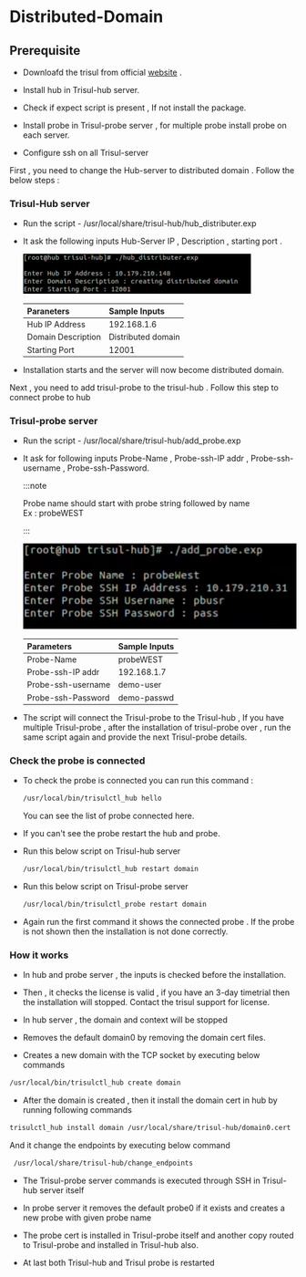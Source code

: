 # Distributed-Domain

## Prerequisite

- Downloafd the trisul from official [website](https://www.trisul.org/get-started/) .

- Install hub in Trisul-hub server.

- Check if expect script is present , If not install the package.

- Install probe in Trisul-probe server , for multiple probe install probe on each server.

- Configure ssh on all Trisul-server

First , you need to change the Hub-server  to distributed domain . Follow the below steps :

### Trisul-Hub server

- Run the script   -    /usr/local/share/trisul-hub/hub_distributer.exp

- It ask the following inputs Hub-Server IP , Description ,  starting port .
  
  ![](./images/hub_distributor_inputs.png)
  
  | Paraneters         | Sample Inputs      |
  | ------------------ | ------------------ |
  | Hub IP Address     | 192.168.1.6        |
  | Domain Description | Distributed domain |
  | Starting Port      | 12001              |

- Installation starts and the server will now become distributed domain.

Next , you need to add  trisul-probe to the trisul-hub . Follow this step to connect probe to hub

### Trisul-probe server

- Run the script - /usr/local/share/trisul-hub/add_probe.exp

- It ask for following inputs Probe-Name , Probe-ssh-IP addr , Probe-ssh-username , Probe-ssh-Password.
  
  :::note
  
  Probe name should start with probe string followed by name <br/> Ex : probeWEST
  
  :::
  
  ![](./images/add_probe_inputs.png)
  
  | Parameters         | Sample Inputs |
  | ------------------ | ------------- |
  | Probe-Name         | probeWEST     |
  | Probe-ssh-IP addr  | 192.168.1.7   |
  | Probe-ssh-username | demo-user     |
  | Probe-ssh-Password | demo-passwd   |

- The script will connect the Trisul-probe to the Trisul-hub , If you have multiple Trisul-probe , after the installation of trisul-probe over , run the same script again and provide the next Trisul-probe details.

### Check the probe is connected

- To check the probe is connected you can run this command :
  
  ```bash
  /usr/local/bin/trisulctl_hub hello
  ```
  
  You can see the list of probe connected here.

- If you can't see the probe restart the hub and probe.

- Run this below script on Trisul-hub server
  
  ```bash
  /usr/local/bin/trisulctl_hub restart domain
  ```

- Run this below script on Trisul-probe server
  
  ```bash
  /usr/local/bin/trisulctl_probe restart domain
  ```

- Again run the first command it shows the connected probe . If the probe is not shown then the installation is not done correctly.

### How it works

- In hub and probe server , the inputs is checked before the installation.

- Then , it checks the license is valid , if you have an 3-day timetrial then the installation will stopped. Contact the trisul support for license.

- In hub server , the domain and context will be stopped

- Removes the default domain0 by removing the domain cert files.

- Creates a new domain with the TCP socket by executing below commands 

```bash
/usr/local/bin/trisulctl_hub create domain 
```

- After the domain is created , then it install the domain cert in hub by running following commands

```bash
trisulctl_hub install domain /usr/local/share/trisul-hub/domain0.cert 
```

And it change the endpoints by executing below command 

```bash
 /usr/local/share/trisul-hub/change_endpoints 
```

- The Trisul-probe server commands is executed through SSH in Trisul-hub server itself

- In probe server it removes the default probe0 if it exists and creates a new probe with given probe name

- The probe cert is installed in Trisul-probe itself and another copy routed to Trisul-probe and installed in Trisul-hub also.

- At last both Trisul-hub and Trisul probe is restarted 
